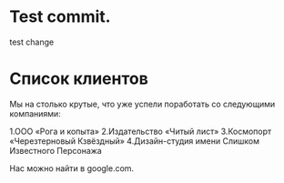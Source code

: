 # Test commit.
test change

# Список клиентов
Мы на столько крутые, что уже успели поработать со следующими компаниями:

1.ООО «Рога и копыта»
2.Издательство «Читый лист» 
3.Космопорт «Черезтерновый Кзвёздный» 
4.Дизайн-студия имени Слишком Известного Персонажа

Нас можно найти в google.com.

